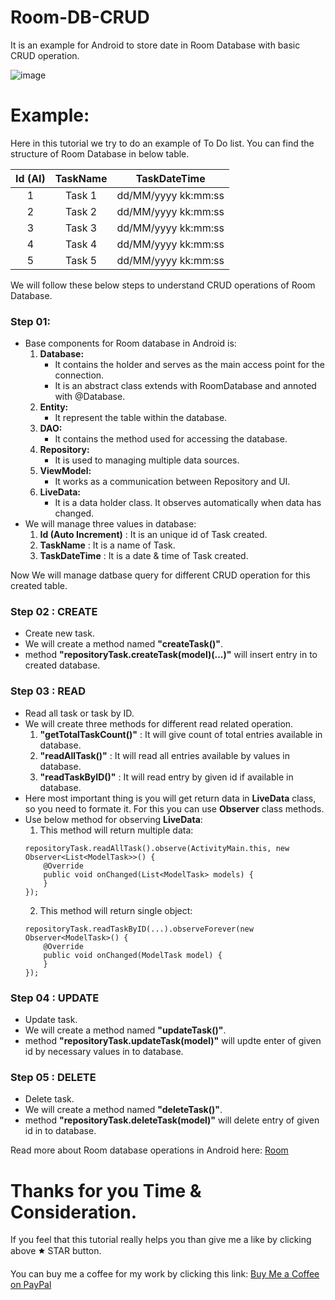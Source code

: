 # Room-DB-CRUD
It is an example for Android to store date in Room Database with basic CRUD operation.

![image](https://github.com/phjethva/Room-DB-CRUD/blob/master/app/src/main/res/mipmap-xxxhdpi/ic_launcher.png)

# Example:
Here in this tutorial we try to do an example of To Do list. You can find the structure of Room Database in below table.

| Id (AI) | TaskName |  TaskDateTime  |
|:-:|:-:|:-:|
|    1    |  Task 1  | dd/MM/yyyy kk:mm:ss |
|    2    |  Task 2  | dd/MM/yyyy kk:mm:ss |
|    3    |  Task 3  | dd/MM/yyyy kk:mm:ss |
|    4    |  Task 4  | dd/MM/yyyy kk:mm:ss |
|    5    |  Task 5  | dd/MM/yyyy kk:mm:ss |

We will follow these below steps to understand CRUD operations of Room Database.

### Step 01:
- Base components for Room database in Android is:
  1) **Database:**
     - It contains the holder and serves as the main access point for the connection.
     - It is an abstract class extends with RoomDatabase and annoted with @Database.
  2) **Entity:**
     - It represent the table within the database.
  3) **DAO:**
     - It contains the method used for accessing the database.
  4) **Repository:**
     - It is used to managing multiple data sources.
  5) **ViewModel:**
     - It works as a communication between Repository and UI.
  6) **LiveData:**
     - It is a data holder class. It observes automatically when data has changed.
- We will manage three values in database:
  1) **Id (Auto Increment)**  : It is an unique id of Task created.
  2) **TaskName**             : It is a name of Task.
  3) **TaskDateTime**         : It is a date & time of Task created.

Now We will manage datbase query for different CRUD operation for this created table.

### Step 02 : CREATE
- Create new task.
- We will create a method named **"createTask()"**.
- method **"repositoryTask.createTask(model)(...)"** will insert entry in to created database.

### Step 03 : READ
- Read all task or task by ID.
- We will create three methods for different read related operation.
  1) **"getTotalTaskCount()"** : It will give count of total entries available in database.
  2) **"readAllTask()"**       : It will read all entries available by values in database.
  3) **"readTaskByID()"**      : It will read entry by given id if available in database.
- Here most important thing is you will get return data in **LiveData** class, so you need to formate it. For this you can use **Observer** class methods.
- Use below method for observing **LiveData**:
  1) This method will return multiple data:
  ```
  repositoryTask.readAllTask().observe(ActivityMain.this, new Observer<List<ModelTask>>() {
      @Override
      public void onChanged(List<ModelTask> models) {
      }
  });
  ```
  2) This method will return single object:
  ```
  repositoryTask.readTaskByID(...).observeForever(new Observer<ModelTask>() {
      @Override
      public void onChanged(ModelTask model) {
      }
  });
  ```
  
### Step 04 : UPDATE
- Update task.
- We will create a method named **"updateTask()"**.
- method **"repositoryTask.updateTask(model)"** will updte enter of given id by necessary values in to database.

### Step 05 : DELETE
- Delete task.
- We will create a method named **"deleteTask()"**.
- method **"repositoryTask.deleteTask(model)"** will delete entry of given id in to database.

Read more about Room database operations in Android here: [Room](https://developer.android.com/training/data-storage/room)

# Thanks for you Time & Consideration.
If you feel that this tutorial really helps you than give me a like by clicking above 🟊 STAR button.

You can buy me a coffee for my work by clicking this link: [Buy Me a Coffee on PayPal](https://www.paypal.me/phjethva)
